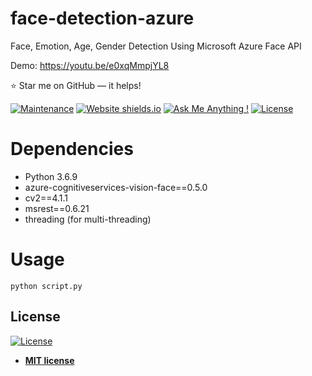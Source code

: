 # face-detection-azure
Face, Emotion, Age, Gender Detection Using Microsoft Azure Face API

Demo: https://youtu.be/e0xqMmpjYL8

:star: Star me on GitHub — it helps!

[![Maintenance](https://img.shields.io/badge/maintained-yes-green.svg)](https://github.com/ioarun/face-detection-azure/commits/main)
[![Website shields.io](https://img.shields.io/badge/website-up-yellow)](https://youtu.be/e0xqMmpjYL8)
[![Ask Me Anything !](https://img.shields.io/badge/ask%20me-linkedin-1abc9c.svg)](https://www.linkedin.com/in/ioarun/)
[![License](http://img.shields.io/:license-mit-blue.svg?style=flat-square)](http://badges.mit-license.org)

# Dependencies

* Python 3.6.9
* azure-cognitiveservices-vision-face==0.5.0
* cv2==4.1.1
* msrest==0.6.21
* threading (for multi-threading)

# Usage
``
python script.py
``


## License
[![License](http://img.shields.io/:license-mit-blue.svg?style=flat-square)](http://badges.mit-license.org)

- **[MIT license](http://opensource.org/licenses/mit-license.php)**
